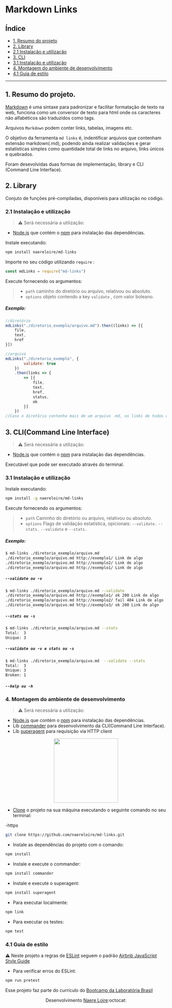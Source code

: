 # Markdown Links

## Índice

* [1. Resumo do projeto](#1-resumo-do-projeto)
* [2. Library](#2-library)
* [2.1 Instalação e utilização](#2.1-instalação-e-utilização)
* [3. CLI](#3-cli)
* [3.1 Instalação e utilização](#3.1-instalação-e-utilização)
* [4. Montagem do ambiente de desenvolvimento](#4-montagem-do-ambiente-de-desenvolvimento)
* [4.1 Guia de estilo](#4.1-guia-de-estilo)

***

## 1. Resumo do projeto.

[Markdown](https://github.com/adam-p/markdown-here/wiki/Markdown-Cheatsheet) é uma sintaxe para padronizar e facilitar formatação de texto na web, funciona como um conversor de texto para html onde os caracteres não alfabéticos são traduzidos como tags. 

Arquivos `Markdown` podem conter links, tabelas, imagens etc.

O objetivo da ferramenta `md links` é, indentificar arquivos que contenham extensão markdown(.md), podendo ainda realizar validações e gerar estatísticas simples como quantidade total de links no arquivo, links únicos e quebrados.

Foram desevolvidas duas formas de implementação, library e CLI (Command Line Interface).

## 2. Library 

Conjuto de funções pré-compiladas, disponíveis para utilização no código.

### 2.1 Instalação e utilização

> :warning: Será necessária a utilização:

 * [Node.js](https://nodejs.org/) que contém o [npm](https://docs.npmjs.com/) para instalação das dependências.

Instale executando:

``` sh
npm install naereloire/md-links
```

Importe no seu código utilizando `require` :

``` js
const mdLinks = require("md-links")
```

Execute fornecendo os argumentos:

> * `path`
> caminho do diretório ou arquivo, relativou ou absoluto.
> * `options`
> objeto contendo a key `validate` , com valor boleano.

##### Exemplo:

``` js
//diretório
mdLinks("./diretorio_exemplo/arquivo.md").then((links) => [{
    file,
    text,
    href
}])

//arquivo
mdLinks("./diretorio_exemplo", {
        validate: true
    })
    .then(links => {
        => [{
            file,
            text,
            href,
            status,
            ok
        }]
    })
//Caso o diretório contenha mais de um arquivo .md, os links de todos os arquivos serão resolvidos em um mesmo array.
```

## 3. CLI(Command Line Interface)

> :warning: Será necessária a utilização:

 * [Node.js](https://nodejs.org/) que contém o [npm](https://docs.npmjs.com/) para instalação das dependências.

Executável que pode ser executado através do terminal.

### 3.1 Instalação e utilização

Instale executando:

``` sh
npm install -g naereloire/md-links
```

Execute fornecendo os argumentos:

> * `path`
> Caminho do diretório ou arquivo, relativou ou absoluto.
> * `options`
> Flags de validação estatística, opicionais:
> `--validate.`
> `--stats.`
> `--validate` e `--stats.`

##### Exemplo:

``` sh
$ md-links ./diretorio_exemplo/arquivo.md 
./diretorio_exemplo/arquivo.md http://exemplo1/ Link de algo
./diretorio_exemplo/arquivo.md http://exemplo2/ Link de algo
./diretorio_exemplo/arquivo.md http://exemplo1/ Link de algo
```

##### `--validate ou -v`

``` sh
$ md-links ./diretorio_exemplo/arquivo.md --validate
./diretorio_exemplo/arquivo.md http://exemplo1/ ok 200 Link de algo
./diretorio_exemplo/arquivo.md http://exemplo2/ fail 404 Link de algo
./diretorio_exemplo/arquivo.md http://exemplo3/ ok 200 Link de algo
```

##### `--stats ou -s`

``` sh
$ md-links ./diretorio_exemplo/arquivo.md --stats
Total:  3
Unique: 3
```

##### `--validate ou -v e stats ou -s`

``` sh
$ md-links ./diretorio_exemplo/arquivo.md  --validate --stats
Total:  3
Unique: 3
Broken: 1
```

##### `--help ou -h`

### 4. Montagem do ambiente de desenvolvimento

> :warning: Será necessária a utilização:

 * [Node.js](https://nodejs.org/) que contém o [npm](https://docs.npmjs.com/) para instalação das dependências.
 * Lib [commander](https://github.com/tj/commander.js/) para desenvolvimento da CLI(Command Line Interface).
 * Lib [superagent](https://github.com/visionmedia/superagent) para requisição via HTTP client

<center>
<img src="https://media.giphy.com/media/11BbGyhVmk4iLS/giphy.gif" width="200" heigth="200"> 
</center>

* [Clone](https://help.github.com/articles/cloning-a-repository/) o projeto na sua máquina executando o seguinte comando no seu terminal:

 
-https

``` sh
git clone https://github.com/naereloire/md-links.git 
```

* Instale as dependências do projeto com o comando:

``` sh
npm install
```

* Instale e execute o commander:

``` sh
npm install commander
```

* Instale e execute o superagent:

``` sh
npm install superagent
```

* Para executar localmente:

``` sh
npm link
```

* Para executar os testes:

``` sh
npm test
```

### 4.1 Guia de estilo

:warning: Neste projeto a regras de [ESLint](https://eslint.org/) seguem o padrão [Airbnb JavaScript Style Guide](https://github.com/armoucar/javascript-style-guide)

* Para verificar erros do ESLint:

``` sh
npm run pretest
```

Esse projeto faz parte do currículo do [Bootcamp da Laboratória Brasil](https://www.laboratoria.la/br) 

<center>

Desenvolvimento [Naere Loire](https://github.com/naereloire):octocat: 

</center>
